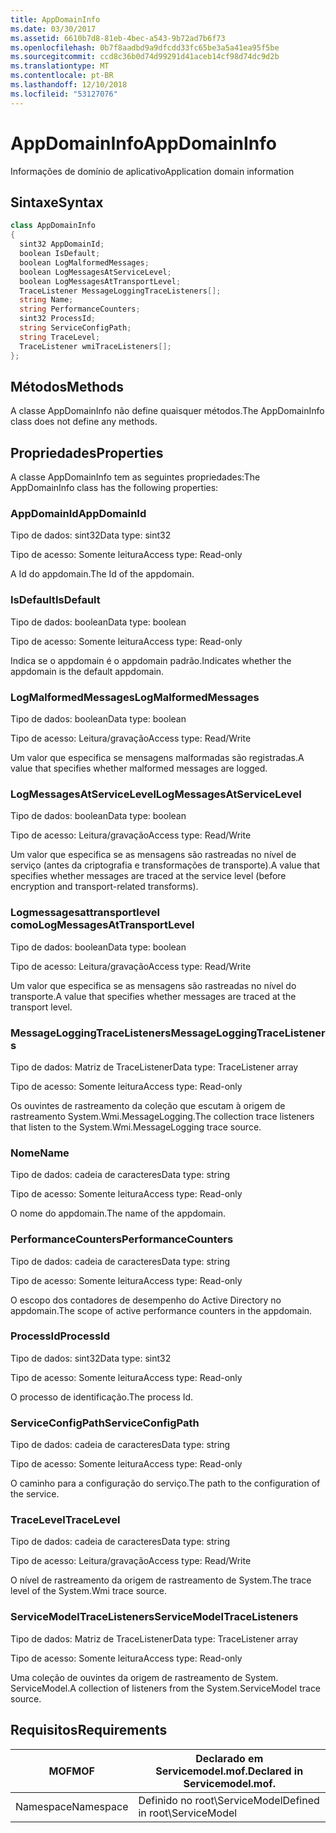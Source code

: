 ```yaml
---
title: AppDomainInfo
ms.date: 03/30/2017
ms.assetid: 6610b7d8-81eb-4bec-a543-9b72ad7b6f73
ms.openlocfilehash: 0b7f8aadbd9a9dfcdd33fc65be3a5a41ea95f5be
ms.sourcegitcommit: ccd8c36b0d74d99291d41aceb14cf98d74dc9d2b
ms.translationtype: MT
ms.contentlocale: pt-BR
ms.lasthandoff: 12/10/2018
ms.locfileid: "53127076"
---
```

# <a name="appdomaininfo"></a><span data-ttu-id="bc8d2-102">AppDomainInfo</span><span class="sxs-lookup"><span data-stu-id="bc8d2-102">AppDomainInfo</span></span>
<span data-ttu-id="bc8d2-103">Informações de domínio de aplicativo</span><span class="sxs-lookup"><span data-stu-id="bc8d2-103">Application domain information</span></span>  
  
## <a name="syntax"></a><span data-ttu-id="bc8d2-104">Sintaxe</span><span class="sxs-lookup"><span data-stu-id="bc8d2-104">Syntax</span></span>  
  
```csharp
class AppDomainInfo  
{  
  sint32 AppDomainId;  
  boolean IsDefault;  
  boolean LogMalformedMessages;  
  boolean LogMessagesAtServiceLevel;  
  boolean LogMessagesAtTransportLevel;  
  TraceListener MessageLoggingTraceListeners[];  
  string Name;  
  string PerformanceCounters;  
  sint32 ProcessId;  
  string ServiceConfigPath;  
  string TraceLevel;  
  TraceListener wmiTraceListeners[];  
};  
```  
  
## <a name="methods"></a><span data-ttu-id="bc8d2-105">Métodos</span><span class="sxs-lookup"><span data-stu-id="bc8d2-105">Methods</span></span>  
 <span data-ttu-id="bc8d2-106">A classe AppDomainInfo não define quaisquer métodos.</span><span class="sxs-lookup"><span data-stu-id="bc8d2-106">The AppDomainInfo class does not define any methods.</span></span>  
  
## <a name="properties"></a><span data-ttu-id="bc8d2-107">Propriedades</span><span class="sxs-lookup"><span data-stu-id="bc8d2-107">Properties</span></span>  
 <span data-ttu-id="bc8d2-108">A classe AppDomainInfo tem as seguintes propriedades:</span><span class="sxs-lookup"><span data-stu-id="bc8d2-108">The AppDomainInfo class has the following properties:</span></span>  
  
### <a name="appdomainid"></a><span data-ttu-id="bc8d2-109">AppDomainId</span><span class="sxs-lookup"><span data-stu-id="bc8d2-109">AppDomainId</span></span>  
 <span data-ttu-id="bc8d2-110">Tipo de dados: sint32</span><span class="sxs-lookup"><span data-stu-id="bc8d2-110">Data type: sint32</span></span>  
  
 <span data-ttu-id="bc8d2-111">Tipo de acesso: Somente leitura</span><span class="sxs-lookup"><span data-stu-id="bc8d2-111">Access type: Read-only</span></span>  
  
 <span data-ttu-id="bc8d2-112">A Id do appdomain.</span><span class="sxs-lookup"><span data-stu-id="bc8d2-112">The Id of the appdomain.</span></span>  
  
### <a name="isdefault"></a><span data-ttu-id="bc8d2-113">IsDefault</span><span class="sxs-lookup"><span data-stu-id="bc8d2-113">IsDefault</span></span>  
 <span data-ttu-id="bc8d2-114">Tipo de dados: boolean</span><span class="sxs-lookup"><span data-stu-id="bc8d2-114">Data type: boolean</span></span>  
  
 <span data-ttu-id="bc8d2-115">Tipo de acesso: Somente leitura</span><span class="sxs-lookup"><span data-stu-id="bc8d2-115">Access type: Read-only</span></span>  
  
 <span data-ttu-id="bc8d2-116">Indica se o appdomain é o appdomain padrão.</span><span class="sxs-lookup"><span data-stu-id="bc8d2-116">Indicates whether the appdomain is the default appdomain.</span></span>  
  
### <a name="logmalformedmessages"></a><span data-ttu-id="bc8d2-117">LogMalformedMessages</span><span class="sxs-lookup"><span data-stu-id="bc8d2-117">LogMalformedMessages</span></span>  
 <span data-ttu-id="bc8d2-118">Tipo de dados: boolean</span><span class="sxs-lookup"><span data-stu-id="bc8d2-118">Data type: boolean</span></span>  
  
 <span data-ttu-id="bc8d2-119">Tipo de acesso: Leitura/gravação</span><span class="sxs-lookup"><span data-stu-id="bc8d2-119">Access type: Read/Write</span></span>  
  
 <span data-ttu-id="bc8d2-120">Um valor que especifica se mensagens malformadas são registradas.</span><span class="sxs-lookup"><span data-stu-id="bc8d2-120">A value that specifies whether malformed messages are logged.</span></span>  
  
### <a name="logmessagesatservicelevel"></a><span data-ttu-id="bc8d2-121">LogMessagesAtServiceLevel</span><span class="sxs-lookup"><span data-stu-id="bc8d2-121">LogMessagesAtServiceLevel</span></span>  
 <span data-ttu-id="bc8d2-122">Tipo de dados: boolean</span><span class="sxs-lookup"><span data-stu-id="bc8d2-122">Data type: boolean</span></span>  
  
 <span data-ttu-id="bc8d2-123">Tipo de acesso: Leitura/gravação</span><span class="sxs-lookup"><span data-stu-id="bc8d2-123">Access type: Read/Write</span></span>  
  
 <span data-ttu-id="bc8d2-124">Um valor que especifica se as mensagens são rastreadas no nível de serviço (antes da criptografia e transformações de transporte).</span><span class="sxs-lookup"><span data-stu-id="bc8d2-124">A value that specifies whether messages are traced at the service level (before encryption and transport-related transforms).</span></span>  
  
### <a name="logmessagesattransportlevel"></a><span data-ttu-id="bc8d2-125">Logmessagesattransportlevel como</span><span class="sxs-lookup"><span data-stu-id="bc8d2-125">LogMessagesAtTransportLevel</span></span>  
 <span data-ttu-id="bc8d2-126">Tipo de dados: boolean</span><span class="sxs-lookup"><span data-stu-id="bc8d2-126">Data type: boolean</span></span>  
  
 <span data-ttu-id="bc8d2-127">Tipo de acesso: Leitura/gravação</span><span class="sxs-lookup"><span data-stu-id="bc8d2-127">Access type: Read/Write</span></span>  
  
 <span data-ttu-id="bc8d2-128">Um valor que especifica se as mensagens são rastreadas no nível do transporte.</span><span class="sxs-lookup"><span data-stu-id="bc8d2-128">A value that specifies whether messages are traced at the transport level.</span></span>  
  
### <a name="messageloggingtracelisteners"></a><span data-ttu-id="bc8d2-129">MessageLoggingTraceListeners</span><span class="sxs-lookup"><span data-stu-id="bc8d2-129">MessageLoggingTraceListeners</span></span>  
 <span data-ttu-id="bc8d2-130">Tipo de dados: Matriz de TraceListener</span><span class="sxs-lookup"><span data-stu-id="bc8d2-130">Data type: TraceListener array</span></span>  
  
 <span data-ttu-id="bc8d2-131">Tipo de acesso: Somente leitura</span><span class="sxs-lookup"><span data-stu-id="bc8d2-131">Access type: Read-only</span></span>  
  
 <span data-ttu-id="bc8d2-132">Os ouvintes de rastreamento da coleção que escutam à origem de rastreamento System.Wmi.MessageLogging.</span><span class="sxs-lookup"><span data-stu-id="bc8d2-132">The collection trace listeners that listen to the System.Wmi.MessageLogging trace source.</span></span>  
  
### <a name="name"></a><span data-ttu-id="bc8d2-133">Nome</span><span class="sxs-lookup"><span data-stu-id="bc8d2-133">Name</span></span>  
 <span data-ttu-id="bc8d2-134">Tipo de dados: cadeia de caracteres</span><span class="sxs-lookup"><span data-stu-id="bc8d2-134">Data type: string</span></span>  
  
 <span data-ttu-id="bc8d2-135">Tipo de acesso: Somente leitura</span><span class="sxs-lookup"><span data-stu-id="bc8d2-135">Access type: Read-only</span></span>  
  
 <span data-ttu-id="bc8d2-136">O nome do appdomain.</span><span class="sxs-lookup"><span data-stu-id="bc8d2-136">The name of the appdomain.</span></span>  
  
### <a name="performancecounters"></a><span data-ttu-id="bc8d2-137">PerformanceCounters</span><span class="sxs-lookup"><span data-stu-id="bc8d2-137">PerformanceCounters</span></span>  
 <span data-ttu-id="bc8d2-138">Tipo de dados: cadeia de caracteres</span><span class="sxs-lookup"><span data-stu-id="bc8d2-138">Data type: string</span></span>  
  
 <span data-ttu-id="bc8d2-139">Tipo de acesso: Somente leitura</span><span class="sxs-lookup"><span data-stu-id="bc8d2-139">Access type: Read-only</span></span>  
  
 <span data-ttu-id="bc8d2-140">O escopo dos contadores de desempenho do Active Directory no appdomain.</span><span class="sxs-lookup"><span data-stu-id="bc8d2-140">The scope of active performance counters in the appdomain.</span></span>  
  
### <a name="processid"></a><span data-ttu-id="bc8d2-141">ProcessId</span><span class="sxs-lookup"><span data-stu-id="bc8d2-141">ProcessId</span></span>  
 <span data-ttu-id="bc8d2-142">Tipo de dados: sint32</span><span class="sxs-lookup"><span data-stu-id="bc8d2-142">Data type: sint32</span></span>  
  
 <span data-ttu-id="bc8d2-143">Tipo de acesso: Somente leitura</span><span class="sxs-lookup"><span data-stu-id="bc8d2-143">Access type: Read-only</span></span>  
  
 <span data-ttu-id="bc8d2-144">O processo de identificação.</span><span class="sxs-lookup"><span data-stu-id="bc8d2-144">The process Id.</span></span>  
  
### <a name="serviceconfigpath"></a><span data-ttu-id="bc8d2-145">ServiceConfigPath</span><span class="sxs-lookup"><span data-stu-id="bc8d2-145">ServiceConfigPath</span></span>  
 <span data-ttu-id="bc8d2-146">Tipo de dados: cadeia de caracteres</span><span class="sxs-lookup"><span data-stu-id="bc8d2-146">Data type: string</span></span>  
  
 <span data-ttu-id="bc8d2-147">Tipo de acesso: Somente leitura</span><span class="sxs-lookup"><span data-stu-id="bc8d2-147">Access type: Read-only</span></span>  
  
 <span data-ttu-id="bc8d2-148">O caminho para a configuração do serviço.</span><span class="sxs-lookup"><span data-stu-id="bc8d2-148">The path to the configuration of the service.</span></span>  
  
### <a name="tracelevel"></a><span data-ttu-id="bc8d2-149">TraceLevel</span><span class="sxs-lookup"><span data-stu-id="bc8d2-149">TraceLevel</span></span>  
 <span data-ttu-id="bc8d2-150">Tipo de dados: cadeia de caracteres</span><span class="sxs-lookup"><span data-stu-id="bc8d2-150">Data type: string</span></span>  
  
 <span data-ttu-id="bc8d2-151">Tipo de acesso: Leitura/gravação</span><span class="sxs-lookup"><span data-stu-id="bc8d2-151">Access type: Read/Write</span></span>  
  
 <span data-ttu-id="bc8d2-152">O nível de rastreamento da origem de rastreamento de System.</span><span class="sxs-lookup"><span data-stu-id="bc8d2-152">The trace level of the System.Wmi trace source.</span></span>  
  
### <a name="servicemodeltracelisteners"></a><span data-ttu-id="bc8d2-153">ServiceModelTraceListeners</span><span class="sxs-lookup"><span data-stu-id="bc8d2-153">ServiceModelTraceListeners</span></span>  
 <span data-ttu-id="bc8d2-154">Tipo de dados: Matriz de TraceListener</span><span class="sxs-lookup"><span data-stu-id="bc8d2-154">Data type: TraceListener array</span></span>  
  
 <span data-ttu-id="bc8d2-155">Tipo de acesso: Somente leitura</span><span class="sxs-lookup"><span data-stu-id="bc8d2-155">Access type: Read-only</span></span>  
  
 <span data-ttu-id="bc8d2-156">Uma coleção de ouvintes da origem de rastreamento de System. ServiceModel.</span><span class="sxs-lookup"><span data-stu-id="bc8d2-156">A collection of listeners from the System.ServiceModel trace source.</span></span>  
  
## <a name="requirements"></a><span data-ttu-id="bc8d2-157">Requisitos</span><span class="sxs-lookup"><span data-stu-id="bc8d2-157">Requirements</span></span>  
  
|<span data-ttu-id="bc8d2-158">MOF</span><span class="sxs-lookup"><span data-stu-id="bc8d2-158">MOF</span></span>|<span data-ttu-id="bc8d2-159">Declarado em Servicemodel.mof.</span><span class="sxs-lookup"><span data-stu-id="bc8d2-159">Declared in Servicemodel.mof.</span></span>|  
|---------|-----------------------------------|  
|<span data-ttu-id="bc8d2-160">Namespace</span><span class="sxs-lookup"><span data-stu-id="bc8d2-160">Namespace</span></span>|<span data-ttu-id="bc8d2-161">Definido no root\ServiceModel</span><span class="sxs-lookup"><span data-stu-id="bc8d2-161">Defined in root\ServiceModel</span></span>|
